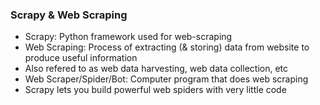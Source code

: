 ### Scrapy & Web Scraping

- Scrapy: Python framework used for web-scraping
- Web Scraping: Process of extracting (& storing) data from website to produce useful information
- Also refered to as web data harvesting, web data collection, etc
- Web Scraper/Spider/Bot: Computer program that does web scraping
- Scrapy lets you build powerful web spiders with very little code